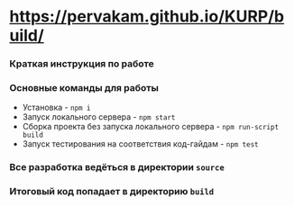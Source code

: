 # https://pervakam.github.io/KURP/build/

### Краткая инструкция по работе

### Основные команды для работы
* Установка - `npm i`
* Запуск локального сервера - `npm start`
* Сборка проекта без запуска локального сервера - `npm run-script build`
* Запуск тестирования на соответствия код-гайдам - `npm test`

### Все разработка ведёться в директории `source`
### Итоговый код попадает в директорию `build`
